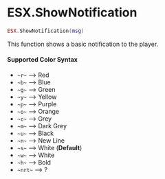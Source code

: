 # ESX.ShowNotification

```lua
ESX.ShowNotification(msg)
```

This function shows a basic notification to the player.


#### Supported Color Syntax

* `~r~` --> Red
* `~b~` --> Blue
* `~g~` --> Green
* `~y~` --> Yellow
* `~p~` --> Purple
* `~o~` --> Orange
* `~c~` --> Grey
* `~m~` --> Dark Grey
* `~u~` --> Black
* `~n~` --> New Line
* `~s~` --> White (**Default**)
* `~w~` --> White
* `~h~` --> Bold
* `~nrt~` --> ?
